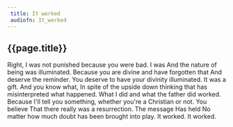 ```yaml
---
 title: It worked
 audiofn: It_worked
---
```


## {{page.title}}

Right, I was not punished because you were bad. I was And the nature of
being was illuminated. Because you are divine and have forgotten that
And deserve the reminder. You deserve to have your divinity illuminated.
It was a gift. And you know what, In spite of the upside down thinking
that has misinterpreted what happened. What I did and what the father
did worked. Because I'll tell you something, whether you're a Christian
or not. You believe That there really was a resurrection. The message
Has held No matter how much doubt has been brought into play. It worked.
It worked.

